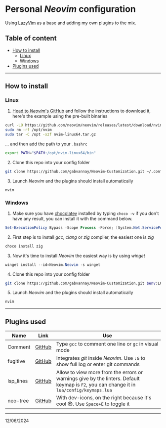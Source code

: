 
# Personal *Neovim* configuration

Using [LazyVim](http://www.lazyvim.org/) as a base and adding my own plugins to the mix.

## Table of content

* [How to install](#how-to-install)
    * [Linux](#linux)
    * [Windows](#windows)
* [Plugins used](#plugins-used)

---

## How to install

### Linux

1. [Head to *Neovim*'s GitHub](https://github.com/neovim/neovim/blob/master/INSTALL.md) and follow the instructions to download it, here's the example using the pre-built binaries

```bash
curl -LO https://github.com/neovim/neovim/releases/latest/download/nvim-linux64.tar.gz
sudo rm -rf /opt/nvim
sudo tar -C /opt -xzf nvim-linux64.tar.gz
```

... and then add the path to your `.bashrc`

```bash
export PATH="$PATH:/opt/nvim-linux64/bin"
```

2. Clone this repo into your config folder

```bash
git clone https://github.com/gabvannay/Neovim-Customization.git ~/.config/nvim
```

3. Launch *Neovim* and the plugins should install automatically

```bash
nvim
```

### Windows

1. Make sure you have [chocolatey](https://chocolatey.org/) installed by typing `choco -v` if you don't have any result, you can install it with the command below.

```powershell
Set-ExecutionPolicy Bypass -Scope Process -Force; [System.Net.ServicePointManager]::SecurityProtocol = [System.Net.ServicePointManager]::SecurityProtocol -bor 3072; iex ((New-Object System.Net.WebClient).DownloadString('https://community.chocolatey.org/install.ps1'))
```

2. First step is to install *gcc*, *clang* or *zig* compiler, the easiest one is *zig*

```powershell
choco install zig
```

3. Now it's time to install *Neovim* the easiest way is by using *winget*

```powershell
winget install --id=Neovim.Neovim -s winget
```

4. Clone this repo into your config folder

```bash
git clone https://github.com/gabvannay/Neovim-Customization.git $env:LOCALAPPDATA\nvim
```

5. Launch *Neovim* and the plugins should install automatically

```bash
nvim
```

---

## Plugins used

| Name | Link | Use |
| ---- | -- | -- |
| Comment | [GitHub](https://github.com/numToStr/Comment.nvim) | Type `gcc` to comment one line or `gc` in visual mode |
| fugitive | [GitHub](https://github.com/tpope/vim-fugitive) | Integrates *git* inside *Neovim*. Use `:G` to show full log or enter git commands |
| lsp_lines | [GitHub](https://github.com/maan2003/lsp_lines.nvim) | Allow to view more from the errors or warnings give by the linters. Default keymap is `F2`, you can change it in `lua/config/keymaps.lua` |
| neo-tree | [GitHub](https://github.com/nvim-neo-tree/neo-tree.nvim) | With dev-icons, on the right because it's cool 😎. Use `Space+E` to toggle it |

---

12/06/2024
